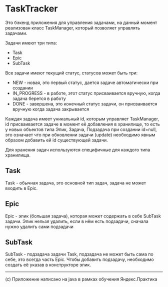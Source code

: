 # TaskTracker

Это бэкенд приложения для управления задачами, на данный момент реализован класс TaskManager, который позволяет
управлять задачами.

Задачи имеют три типа:

* Task
* Epic
* SubTask

Все задачи имеют текущий статус, статусов может быть три:

* NEW - новая, это первый статус, дается задаче автоматически при создании
* IN_PROGRESS - в работе, этот статус присваивается вручную, когда задача берется в работу
* DONE - завершена, это конечный статус задачи, он присваивается вручную когда задача закрывается

Каждая задача имеет уникальный id, которым управляет TaskManager, id присваивается задаче в момент её добавления в
хранилище, то есть у новых объектов типа Эпик, Задача, Подзадача при создании id=null, это означает что при обновлении
задачи (update) необходимо явным образом добавить ей id существующей задачи.

Для хранения задач используются специфичные для каждого типа хранилища.

## Task

Task - обычная задача, это основной тип задач, задача не может входить в Epic.

## Epic

Epic - эпик (большая задача), которая может содержать в себе SubTask задачи.
Эпик нельзя удалить, если в нём есть подзадачи, сначала нужно удалить сами подзадачи

## SubTask

SubTask - подзадача задачи Task, подзадача не может быть сама по себе, это всегда часть Epic.
Чтобы добавить подзадачу, необходимо создать её указав в конструкторе эпик.


___
(с) Приложение написано на java в рамках обучения Яндекс.Практика